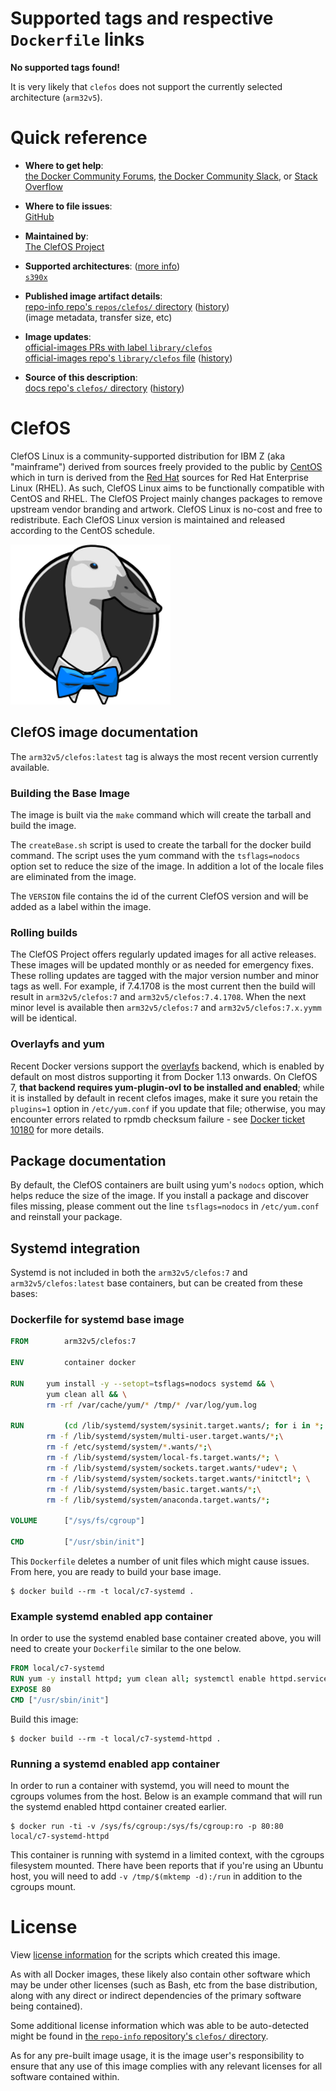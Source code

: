 <!--

********************************************************************************

WARNING:

    DO NOT EDIT "clefos/README.md"

    IT IS AUTO-GENERATED

    (from the other files in "clefos/" combined with a set of templates)

********************************************************************************

-->

# Supported tags and respective `Dockerfile` links

**No supported tags found!**

It is very likely that `clefos` does not support the currently selected architecture (`arm32v5`).

# Quick reference

-	**Where to get help**:  
	[the Docker Community Forums](https://forums.docker.com/), [the Docker Community Slack](https://blog.docker.com/2016/11/introducing-docker-community-directory-docker-community-slack/), or [Stack Overflow](https://stackoverflow.com/search?tab=newest&q=docker)

-	**Where to file issues**:  
	[GitHub](https://github.com/nealef/clefos/issues)

-	**Maintained by**:  
	[The ClefOS Project](https://github.com/nealef/clefos)

-	**Supported architectures**: ([more info](https://github.com/docker-library/official-images#architectures-other-than-amd64))  
	[`s390x`](https://hub.docker.com/r/s390x/clefos/)

-	**Published image artifact details**:  
	[repo-info repo's `repos/clefos/` directory](https://github.com/docker-library/repo-info/blob/master/repos/clefos) ([history](https://github.com/docker-library/repo-info/commits/master/repos/clefos))  
	(image metadata, transfer size, etc)

-	**Image updates**:  
	[official-images PRs with label `library/clefos`](https://github.com/docker-library/official-images/pulls?q=label%3Alibrary%2Fclefos)  
	[official-images repo's `library/clefos` file](https://github.com/docker-library/official-images/blob/master/library/clefos) ([history](https://github.com/docker-library/official-images/commits/master/library/clefos))

-	**Source of this description**:  
	[docs repo's `clefos/` directory](https://github.com/docker-library/docs/tree/master/clefos) ([history](https://github.com/docker-library/docs/commits/master/clefos))

# ClefOS

ClefOS Linux is a community-supported distribution for IBM Z (aka "mainframe") derived from sources freely provided to the public by [CentOS](http://vault.clefos.org/) which in turn is derived from the [Red Hat](ftp://ftp.redhat.com/pub/redhat/linux/enterprise/) sources for Red Hat Enterprise Linux (RHEL). As such, ClefOS Linux aims to be functionally compatible with CentOS and RHEL. The ClefOS Project mainly changes packages to remove upstream vendor branding and artwork. ClefOS Linux is no-cost and free to redistribute. Each ClefOS Linux version is maintained and released according to the CentOS schedule.

![logo](https://raw.githubusercontent.com/docker-library/docs/042f2a1de0eebe3b96d43f77e84aa4aa10e378b9/clefos/logo.png)

## ClefOS image documentation

The `arm32v5/clefos:latest` tag is always the most recent version currently available.

### Building the Base Image

The image is built via the `make` command which will create the tarball and build the image.

The `createBase.sh` script is used to create the tarball for the docker build command. The script uses the yum command with the `tsflags=nodocs` option set to reduce the size of the image. In addition a lot of the locale files are eliminated from the image.

The `VERSION` file contains the id of the current ClefOS version and will be added as a label within the image.

### Rolling builds

The ClefOS Project offers regularly updated images for all active releases. These images will be updated monthly or as needed for emergency fixes. These rolling updates are tagged with the major version number and minor tags as well. For example, if 7.4.1708 is the most current then the build will result in `arm32v5/clefos:7` and `arm32v5/clefos:7.4.1708`. When the next minor level is available then `arm32v5/clefos:7` and `arm32v5/clefos:7.x.yymm` will be identical.

### Overlayfs and yum

Recent Docker versions support the [overlayfs](https://docs.docker.com/engine/userguide/storagedriver/overlayfs-driver/) backend, which is enabled by default on most distros supporting it from Docker 1.13 onwards. On ClefOS 7, **that backend requires yum-plugin-ovl to be installed and enabled**; while it is installed by default in recent clefos images, make it sure you retain the `plugins=1` option in `/etc/yum.conf` if you update that file; otherwise, you may encounter errors related to rpmdb checksum failure - see [Docker ticket 10180](https://github.com/docker/docker/issues/10180) for more details.

## Package documentation

By default, the ClefOS containers are built using yum's `nodocs` option, which helps reduce the size of the image. If you install a package and discover files missing, please comment out the line `tsflags=nodocs` in `/etc/yum.conf` and reinstall your package.

## Systemd integration

Systemd is not included in both the `arm32v5/clefos:7` and `arm32v5/clefos:latest` base containers, but can be created from these bases:

### Dockerfile for systemd base image

```dockerfile
FROM 		arm32v5/clefos:7

ENV 		container docker

RUN		yum install -y --setopt=tsflags=nodocs systemd && \
		yum clean all && \
		rm -rf /var/cache/yum/* /tmp/* /var/log/yum.log

RUN 		(cd /lib/systemd/system/sysinit.target.wants/; for i in *; do [ $i == systemd-tmpfiles-setup.service ] || rm -f $i; done); \
		rm -f /lib/systemd/system/multi-user.target.wants/*;\
		rm -f /etc/systemd/system/*.wants/*;\
		rm -f /lib/systemd/system/local-fs.target.wants/*; \
		rm -f /lib/systemd/system/sockets.target.wants/*udev*; \
		rm -f /lib/systemd/system/sockets.target.wants/*initctl*; \
		rm -f /lib/systemd/system/basic.target.wants/*;\
		rm -f /lib/systemd/system/anaconda.target.wants/*;

VOLUME 		["/sys/fs/cgroup"]

CMD 		["/usr/sbin/init"]
```

This `Dockerfile` deletes a number of unit files which might cause issues. From here, you are ready to build your base image.

```console
$ docker build --rm -t local/c7-systemd .
```

### Example systemd enabled app container

In order to use the systemd enabled base container created above, you will need to create your `Dockerfile` similar to the one below.

```dockerfile
FROM local/c7-systemd
RUN yum -y install httpd; yum clean all; systemctl enable httpd.service
EXPOSE 80
CMD ["/usr/sbin/init"]
```

Build this image:

```console
$ docker build --rm -t local/c7-systemd-httpd .
```

### Running a systemd enabled app container

In order to run a container with systemd, you will need to mount the cgroups volumes from the host. Below is an example command that will run the systemd enabled httpd container created earlier.

```console
$ docker run -ti -v /sys/fs/cgroup:/sys/fs/cgroup:ro -p 80:80 local/c7-systemd-httpd
```

This container is running with systemd in a limited context, with the cgroups filesystem mounted. There have been reports that if you're using an Ubuntu host, you will need to add `-v /tmp/$(mktemp -d):/run` in addition to the cgroups mount.

# License

View [license information](https://github.com/nealef/clefos/blob/master/LICENSE.md) for the scripts which created this image.

As with all Docker images, these likely also contain other software which may be under other licenses (such as Bash, etc from the base distribution, along with any direct or indirect dependencies of the primary software being contained).

Some additional license information which was able to be auto-detected might be found in [the `repo-info` repository's `clefos/` directory](https://github.com/docker-library/repo-info/tree/master/repos/clefos).

As for any pre-built image usage, it is the image user's responsibility to ensure that any use of this image complies with any relevant licenses for all software contained within.
